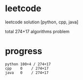 # leetcode
leetcode solution [python, cpp, java]

total 274+17 algorithms problem
# progress	
	python 100+4 / 274+17
	cpp    0    / 274+17
	java   0    / 274+17
